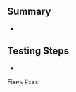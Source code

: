 <!-- Don't forget to update the PR title to concisely describe the proposed changes -->

## Summary
* 

<!-- Document the testing procedure for the PR reviewer. Attach any relevant configuration files and
     document invocation options -->
## Testing Steps
* 

<!-- if this PR relates to a bug, please link the issue here following this exact syntax -->
Fixes #xxx
